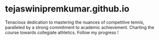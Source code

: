 # tejaswinipremkumar.github.io
Tenacious dedication to mastering the nuances of competitive tennis, paralleled by a strong commitment to academic achievement. Charting the course towards collegiate athletics. Follow my progress !
